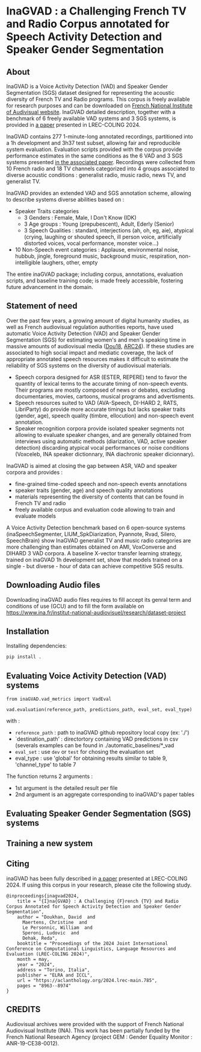 # InaGVAD : a Challenging French TV and Radio Corpus annotated for Speech Activity Detection and Speaker Gender Segmentation

## About
InaGVAD is a Voice Activity Detection (VAD) and Speaker Gender Segmentation (SGS) dataset designed for representing the acoustic diversity of French TV and Radio programs.
This corpus is freely available for research purposes and can be downloaded on [French National Institute of Audivisual website](https://www.ina.fr/institut-national-audiovisuel/research/dataset-project).
InaGVAD detailed description, together with a benchmark of 6 freely available VAD systems and 3 SGS systems, is provided in [a paper](#citing) presented in LREC-COLING 2024.



InaGVAD contains 277 1-minute-long annotated recordings, partitioned into a 1h development and 3h37 test subset, allowing fair and reproducible system evaluation.
Evaluation scripts provided with the corpus provide performance estimates in the same conditions as the 6 VAD and 3 SGS systems presented [in the associated paper](#citing).
Recordings were collected from 10 French radio and 18 TV channels categorized into 4 groups associated to diverse acoustic conditions : generalist radio, music radio, news TV, and generalist TV.



InaGVAD provides an extended VAD and SGS annotation scheme, allowing to describe systems diverse abilities based on :
* Speaker Traits categories
  * 3 Genders : Female, Male, I Don't Know (IDK)
  * 3 Age groups : Young (prepubescent), Adult, Ederly (Senior)
  * 3 Speech Qualities : standard, interjections (ah, oh, eg, aie), atypical (crying, laughing or shouted speech, ill person voice, artificially distorted voices, vocal performance, monster voice...)
* 10 Non-Speech event categories : Applause, environmental noise, hubbub, jingle, foreground music, background music, respiration, non-intelligible laughers, other, empty


The entire inaGVAD package; including corpus, annotations, evaluation scripts, and baseline training code; is made freely accessible, fostering future advancement in the domain.



[comment]: <> (Keywords, Voice Activity Detection, Speaker Gender Segmentation, Audiovisual Speech Resource, Speaker Traits, Speech Overlap, Benchmark, X-vector, Gender Representation in the Media)

## Statement of need

Over the past few years, a growing amount of digital humanity studies, as well as French audiovisual regulation authorities reports, have used automatic Voice Activity Detection (VAD) and Speaker Gender Segmentation (SGS) for estimating women's and men's speaking time in massive amounts of audiovisual media ([Dou18](https://doi.org/10.18146/2213-0969.2018.jethc156), [ARC24](https://www.arcom.fr/sites/default/files/2024-03/Arcom%20-%20Rapport%20repr%C3%A9sentation%20femmes%202023.pdf)).
If these studies are associated to high social impact and mediatic coverage, the lack of appropriate annotated speech resources makes it difficult to estimate the reliability of SGS systems on the diversity of audiovisual materials.

* Speech corpora designed for ASR (ESTER, REPERE) tend to favor the quantity of lexical terms to the accurate timing of non-speech events. Their programs are mostly composed of news or debates, excluding documentaries, movies, cartoons, musical programs and advertisments.
* Speech resources suited to VAD (AVA-Speech, DI-HARD 2, RATS, LibriParty) do provide more accurate timings but lacks speaker traits (gender, age), speech quality (timbre, ellocution) and non-speech event annotation.
* Speaker recognition corpora provide isolated speaker segments not allowing to evaluate speaker changes, and are generally obtained from interviews using automatic methods (diarization, VAD, active speaker detection) discarding atypical vocal performances or noise conditions (Voxceleb, INA speaker dictionnary, INA diachronic speaker dicionnary).

InaGVAD is aimed at closing the gap between ASR, VAD and speaker corpora and provides :
* fine-grained time-coded speech and non-speech events annotations
* speaker traits (gender, age) and speech quality annotations
* materials representing the diversity of contents that can be found in French TV and radio
* freely available corpus and evaluation code allowing to train and evaluate models

A Voice Activity Detection benchmark based on 6 open-source systems (inaSpeechSegmenter, LIUM_SpkDiarization, Pyannote, Rvad, Silero, SpeechBrain) show InaGVAD generalist TV and music radio categories are more challenging than estimates obtained on AMI, VoxConverse and DIHARD 3 VAD corpora.
A baseline X-vector transfer learning strategy, trained on inaGVAD 1h development set, show that models trained on a single - but diverse - hour of data can achieve competitive SGS results.


## Downloading Audio files

Downloading inaGVAD audio files requires to fill accept its genral term and conditions of use (GCU) and to fill the form available on https://www.ina.fr/institut-national-audiovisuel/research/dataset-project


## Installation

Installing dependencies:
```bash
pip install .
```

## Evaluating Voice Activity Detection (VAD) systems

```
from inaGVAD.vad_metrics import VadEval

vad.evaluation(reference_path, predictions_path, eval_set, eval_type)
```

with :
* `reference_path` : path to inaGVAD github repository local copy (ex: './')
* `destination_path' : directortory containing VAD predictions in csv (severals examples can be found in ./automatic_baselines/*_vad
* `eval_set` : use `dev` or `test` for chosing the evaluation set
* eval_type : use 'global' for obtaining results similar to table 9, 'channel_type' to table 7

The function returns 2 arguments :
* 1st argument is the detailed result per file
* 2nd argument is an aggregate corresponding to inaGVAD's paper tables

## Evaluating Speaker Gender Segmentation (SGS) systems

## Training a new system


## Citing

inaGVAD has been fully described in [a paper](https://aclanthology.org/2024.lrec-main.785) presented at LREC-COLING 2024.
If using this corpus in your research, please cite the following study.

```
@inproceedings{inagvad2024,
    title = "{I}na{GVAD} : A Challenging {F}rench {TV} and Radio Corpus Annotated for Speech Activity Detection and Speaker Gender Segmentation",
    author = "Doukhan, David  and
      Maertens, Christine  and
      Le Personnic, William  and
      Speroni, Ludovic  and
      Dehak, Reda",
    booktitle = "Proceedings of the 2024 Joint International Conference on Computational Linguistics, Language Resources and Evaluation (LREC-COLING 2024)",
    month = may,
    year = "2024",
    address = "Torino, Italia",
    publisher = "ELRA and ICCL",
    url = "https://aclanthology.org/2024.lrec-main.785",
    pages = "8963--8974"
}

```

## CREDITS
Audiovisual archives were provided with the support of French National Audiovisual Institute (INA).
This work has been partially funded by the French National Research Agency (project GEM : Gender Equality Monitor : ANR-19-CE38-0012).
